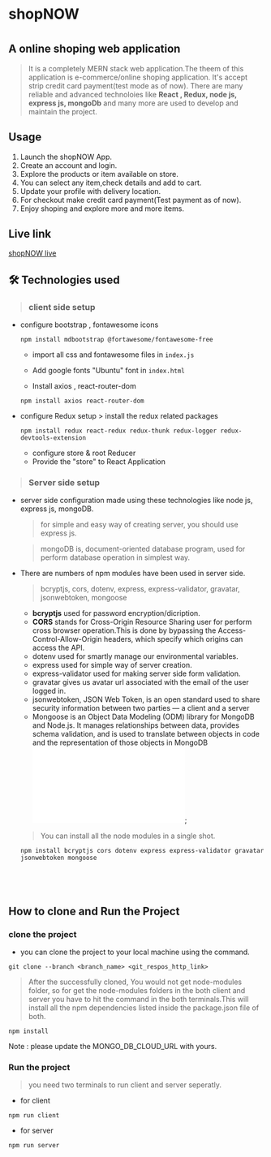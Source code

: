 # shopNOW
# 

## A online shoping web application
> It is a completely MERN stack web application.The theem of this  application is e-commerce/online shoping application.
It's accept strip credit card payment(test mode as of now).
There are many reliable and advanced technoloies like **React , Redux, node js, express js, mongoDb** and many more
are used to develop and maintain the project.

## Usage
1. Launch the shopNOW App.
2. Create an account and login.
3. Explore the products or item available on store.
4. You can select any item,check details and add to cart.
5. Update your profile with delivery location.
6. For checkout make credit card payment(Test payment as of now).
7. Enjoy shoping and explore more and more items.

## Live link
[shopNOW live](https://uninterested-pink-bison.cyclic.app/)



## 🛠 Technologies used
> ### client side setup

- configure bootstrap , fontawesome icons

	```
  npm install mdbootstrap @fortawesome/fontawesome-free
  ```
	 - import  all css and fontawesome files in `index.js`
	
	- Add google fonts "Ubuntu" font in `index.html`

  - Install axios , react-router-dom
  ```
  npm install axios react-router-dom
  ```



- configure Redux setup
	  > install the redux related packages
	```
  npm install redux react-redux redux-thunk redux-logger redux-devtools-extension
  ```
	- configure store & root Reducer
	- Provide the "store" to React Application




> ### Server side setup

- server side configuration made using these technologies like node js, express js, mongoDB.
  > for simple and easy way of creating server, you should use express js.
  
  > mongoDB is, document-oriented database program, used for perform database operation in simplest way. 

- There are numbers of npm modules have been used in server side.

   > bcryptjs, cors, dotenv, express, express-validator, gravatar, jsonwebtoken, mongoose
    - **bcryptjs** used for password encryption/dicription.
    - **CORS** stands for Cross-Origin Resource Sharing user for perform cross browser operation.This is done by bypassing the Access-Control-Allow-Origin headers, which specify which origins can access the API.
    - dotenv used for smartly manage our environmental variables.
    - express used for simple way of server creation.
    - express-validator used  for making server side form validation.
    - gravatar gives us avatar url associated with the email of the user logged in.
    - jsonwebtoken, JSON Web Token, is an open standard used to share security information between two parties — a client and a server
    - Mongoose is an Object Data Modeling (ODM) library for MongoDB and Node.js. It manages relationships between data, provides schema validation, and is used to translate between objects in code and the representation of those objects in MongoDB
![mongoose-pic](./img/carbon.s);

    > You can install all the node modules in a single shot.
    ```
    npm install bcryptjs cors dotenv express express-validator gravatar jsonwebtoken mongoose


    


## How to clone and Run the Project

### clone the project

- you can clone the project to your local machine using the command.

```
git clone --branch <branch_name> <git_respos_http_link>
```
> After the successfully cloned, You would not get node-modules folder,  so for get the node-modules folders in the both client and server you have to hit the command in the both terminals.This will  install all the npm dependencies listed inside the package.json file of both.
```
npm install 
```
Note :  please update the MONGO_DB_CLOUD_URL with yours.

### Run the project
> you need two terminals to run client and server seperatly.
- for client
```
npm run client 
```

- for server
```
npm run server 
```

